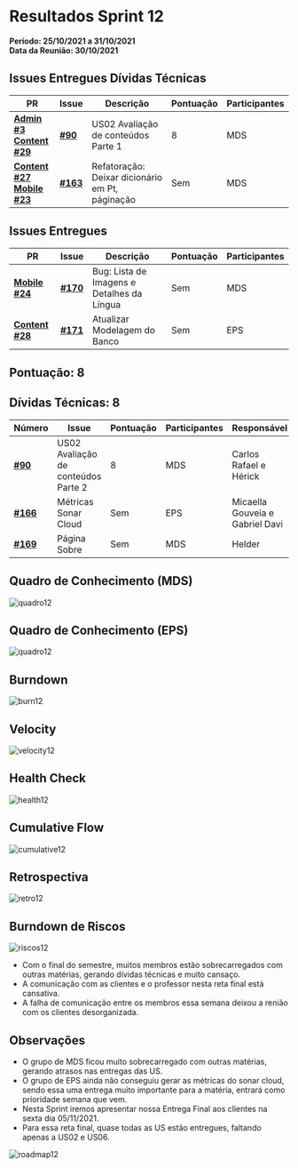 # Resultados Sprint 12

**Período: 25/10/2021 a 31/10/2021**<br>
**Data da Reunião: 30/10/2021**

## Issues Entregues Dívidas Técnicas
| PR | Issue | Descrição | Pontuação | Participantes |
|----|-------|-----------|-----------|---------------|
| [**Admin #3**](https://github.com/fga-eps-mds/2021.1-Multilind-admin-website/pull/3) <br> [**Content #29**](https://github.com/fga-eps-mds/2021.1-Multilind-content-server/pull/29) | [**#90**](https://github.com/fga-eps-mds/2021.1-Multilind-Docs/issues/90) | US02 Avaliação de conteúdos Parte 1 | 8 | MDS |
| [**Content #27**](https://github.com/fga-eps-mds/2021.1-Multilind-content-server/pull/27)<br>[**Mobile #23**](https://github.com/fga-eps-mds/2021.1-Multilind-Mobile-App/pull/23) | [**#163**](https://github.com/fga-eps-mds/2021.1-Multilind-Docs/issues/163) | Refatoração: Deixar dicionário em Pt, páginação | Sem | MDS |

## Issues Entregues
| PR | Issue | Descrição | Pontuação | Participantes |
|----|-------|-----------|-----------|---------------|
| [**Mobile #24**](https://github.com/fga-eps-mds/2021.1-Multilind-Mobile-App/pull/24) | [**#170**](https://github.com/fga-eps-mds/2021.1-Multilind-Docs/issues/170) | Bug: Lista de Imagens e Detalhes da Língua | Sem | MDS |
| [**Content #28**](https://github.com/fga-eps-mds/2021.1-Multilind-content-server/pull/28) | [**#171**](https://github.com/fga-eps-mds/2021.1-Multilind-Docs/issues#171) | Atualizar Modelagem do Banco | Sem | EPS |

## Pontuação: 8

## Dívidas Técnicas: 8
| Número | Issue | Pontuação | Participantes | Responsável |
|--------|-------|-----------|---------------|-------------|
| [**#90**](https://github.com/fga-eps-mds/2021.1-Multilind-Docs/issues/90) | US02 Avaliação de conteúdos Parte 2 | 8 | MDS | Carlos Rafael e Hérick |
| [**#166**](https://github.com/fga-eps-mds/2021.1-Multilind-Docs/issues/166) | Métricas Sonar Cloud | Sem | EPS | Micaella Gouveia e Gabriel Davi |
| [**#169**](https://github.com/fga-eps-mds/2021.1-Multilind-Docs/issues/169) | Página Sobre | Sem | MDS | Helder |


## Quadro de Conhecimento (MDS)
![quadro12](../../img/quadroConhecimento/quadro12.png)

## Quadro de Conhecimento (EPS)
![quadro12](../../img/quadroConhecimento/Equadro12.png)

## Burndown
![burn12](../../img/burndown/burndown12.png)

## Velocity
![velocity12](../../img/velocity/velocity12.png)

## Health Check
![health12](../../img/healthCheck/health12.png)

## Cumulative Flow
![cumulative12](../../img/cumulativeFlow/cumulative12.png)

## Retrospectiva
![retro12](../../img/retrospective/retro12.png)

## Burndown de Riscos
![riscos12](../../img/riscos/riscos11.png)
* Com o final do semestre, muitos membros estão sobrecarregados com outras matérias, gerando dívidas técnicas e muito cansaço.
* A comunicação com as clientes e o professor nesta reta final está cansativa.
* A falha de comunicação entre os membros essa semana deixou a renião com os clientes desorganizada.

## Observações
* O grupo de MDS ficou muito sobrecarregado com outras matérias, gerando atrasos nas entregas das US.
* O grupo de EPS ainda não conseguiu gerar as métricas do sonar cloud, sendo essa uma entrega muito importante para a matéria, entrará como prioridade semana que vem.
* Nesta Sprint iremos apresentar nossa Entrega Final aos clientes na sexta dia 05/11/2021.
* Para essa reta final, quase todas as US estão entregues, faltando apenas a US02 e US06.

![roadmap12](../../img/roadmap12.png)
